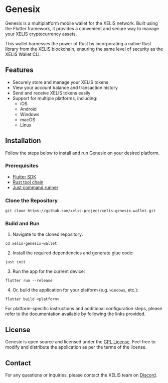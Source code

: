 # Genesix

Genesix is a multiplatform mobile wallet for the XELIS network. Built using the Flutter framework, it provides a convenient and secure way to manage your XELIS cryptocurrency assets.

This wallet harnesses the power of Rust by incorporating a native Rust library from the XELIS blockchain, ensuring the same level of security as the XELIS Wallet CLI.

## Features

- Securely store and manage your XELIS tokens
- View your account balance and transaction history
- Send and receive XELIS tokens easily
- Support for multiple platforms, including:
  - iOS
  - Android
  - Windows
  - macOS
  - Linux

## Installation

Follow the steps below to install and run Genesix on your desired platform.

### Prerequisites

- [Flutter SDK](https://docs.flutter.dev/get-started/install)
- [Rust tool chain](https://www.rust-lang.org/tools/install)
- [Just command runner](https://just.systems/)

### Clone the Repository

```
git clone https://github.com/xelis-project/xelis-genesix-wallet.git
```

### Build and Run

1. Navigate to the cloned repository:

```
cd xelis-genesix-wallet
```

2. Install the required dependencies and generate glue code:

```
just init
```

3. Run the app for the current device:

```
flutter run --release
```

4. Or, build the application for your platform (e.g. ``windows``, etc.):

```
flutter build <platform>
```

For platform-specific instructions and additional configuration steps, please refer to the documentation available by following the links provided.

## License

Genesix is open source and licensed under the [GPL License](LICENSE). Feel free to modify and distribute the application as per the terms of the license.

## Contact

For any questions or inquiries, please contact the XELIS team on [Discord](https://discord.gg/z543umPUdj).
